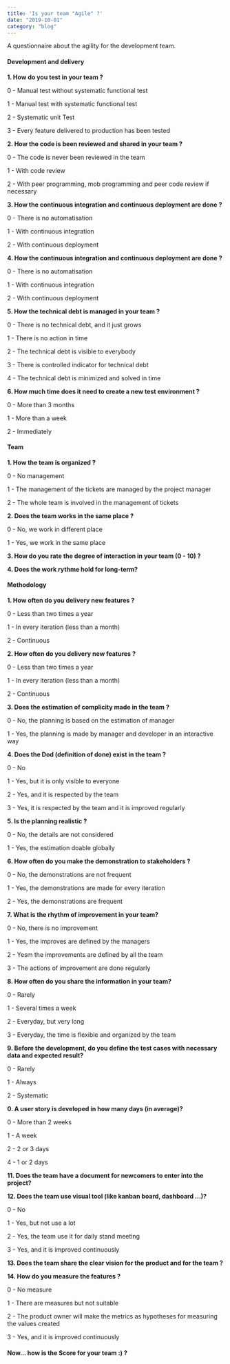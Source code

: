 ```yaml
---
title: 'Is your team "Agile" ?'
date: "2019-10-01"
category: "blog"
---
```


A questionnaire about the agility for the development team.

#### Development and delivery

**1. How do you test in your team ?**

0 - Manual test without systematic functional test

1 - Manual test with systematic functional test

2 - Systematic unit Test

3 - Every feature delivered to production has been tested

**2. How the code is been reviewed and shared in your team ?**

0 - The code is never been reviewed in the team

1 - With code review

2 - With peer programming, mob programming and peer code review if necessary

**3. How the continuous integration and continuous deployment are done ?**

0 - There is no automatisation

1 - With continuous integration

2 - With continuous deployment

**4. How the continuous integration and continuous deployment are done ?**

0 - There is no automatisation

1 - With continuous integration

2 - With continuous deployment

**5. How the technical debt is managed in your team ?**

0 - There is no technical debt, and it just grows

1 - There is no action in time

2 - The technical debt is visible to everybody

3 - There is controlled indicator for technical debt

4 - The technical debt is minimized and solved in time

**6. How much time does it need to create a new test environment ?**

0 - More than 3 months

1 - More than a week

2 - Immediately

#### Team

**1. How the team is organized ?**

0 - No management

1 - The management of the tickets are managed by the project manager

2 - The whole team is involved in the management of tickets

**2. Does the team works in the same place ?**

0 - No, we work in different place

1 - Yes, we work in the same place

**3. How do you rate the degree of interaction in your team (0 - 10) ?**

**4. Does the work rythme hold for long-term?**

#### Methodology

**1. How often do you delivery new features ?**

0 - Less than two times a year

1 - In every iteration (less than a month)

2 - Continuous

**2. How often do you delivery new features ?**

0 - Less than two times a year

1 - In every iteration (less than a month)

2 - Continuous

**3. Does the estimation of complicity made in the team ?**

0 - No, the planning is based on the estimation of manager

1 - Yes, the planning is made by manager and developer in an interactive way

**4. Does the Dod (definition of done) exist in the team ?**

0 - No

1 - Yes, but it is only visible to everyone

2 - Yes, and it is respected by the team

3 - Yes, it is respected by the team and it is improved regularly

**5. Is the planning realistic ?**

0 - No, the details are not considered

1 - Yes, the estimation doable globally

**6. How often do you make the demonstration to stakeholders ?**

0 - No, the demonstrations are not frequent

1 - Yes, the demonstrations are made for every iteration

2 - Yes, the demonstrations are frequent

**7. What is the rhythm of improvement in your team?**

0 - No, there is no improvement

1 - Yes, the improves are defined by the managers

2 - Yesm the improvements are defined by all the team

3 - The actions of improvement are done regularly

**8. How often do you share the information in your team?**

0 - Rarely

1 - Several times a week

2 - Everyday, but very long

3 - Everyday, the time is flexible and organized by the team

**9. Before the development, do you define the test cases with necessary data and expected result?**

0 - Rarely

1 - Always

2 - Systematic

**0. A user story is developed in how many days (in average)?**

0 - More than 2 weeks

1 - A week

2 - 2 or 3 days

4 - 1 or 2 days

**11. Does the team have a document for newcomers to enter into the project?**

**12. Does the team use visual tool (like kanban board, dashboard ...)?**

0 - No

1 - Yes, but not use a lot

2 - Yes, the team use it for daily stand meeting

3 - Yes, and it is improved continuously

**13. Does the team share the clear vision for the product and for the team ?**

**14. How do you measure the features ?**

0 - No measure

1 - There are measures but not suitable

2 - The product owner will make the metrics as hypotheses for measuring the values created

3 - Yes, and it is improved continuously

#### Now... how is the Score for your team :) ?
